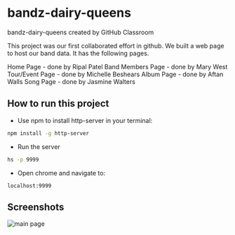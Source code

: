 # bandz-dairy-queens
bandz-dairy-queens created by GitHub Classroom

This project was our first collaborated effort in github. We built a web page to host our band data. It has the following pages. 

Home Page - done by Ripal Patel
Band Members Page - done by Mary West
Tour/Event Page - done by Michelle Beshears
Album Page - done by Aftan Walls
Song Page - done by Jasmine Walters

## How to run this project
* Use npm to install http-server in your terminal:
```sh
npm install -g http-server
```
* Run the server
```sh
hs -p 9999
```
* Open chrome and navigate to:
```
localhost:9999
```

## Screenshots

![main page](./screenshots/js-fuctions-main.PNG)